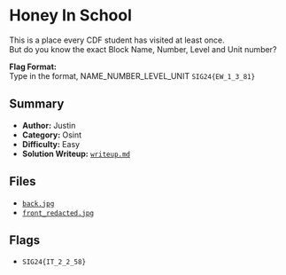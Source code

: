 # Honey In School

This is a place every CDF student has visited at least once. \
But do you know the exact Block Name, Number, Level and Unit number?

**Flag Format:** \
Type in the format, NAME_NUMBER_LEVEL_UNIT
`SIG24{EW_1_3_81}`

## Summary
- **Author:** Justin
- **Category:** Osint
- **Difficulty:** Easy
- **Solution Writeup:** [`writeup.md`](./soln/writeup.md)

## Files
- [`back.jpg`](./dist/back.jpg)
- [`front_redacted.jpg`](./dist/front_redacted.jpg)

## Flags
- `SIG24{IT_2_2_58}`
